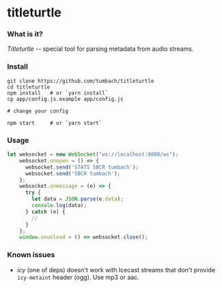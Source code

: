 # titleturtle

### What is it?
*Titleturtle* -- special tool for parsing metadata from audio streams.

### Install
```
git clone https://github.com/tumbach/titleturtle
cd titleturtle
npm install   # or `yarn install`
cp app/config.js.example app/config.js

# change your config

npm start     # or `yarn start`
```

### Usage
```js
let websocket = new WebSocket("ws://localhost:8080/ws");
    websocket.onopen = () => {
      websocket.send('STATS SBCR tumbach');
      websocket.send('SBCR tumbach');
    };
    websocket.onmessage = (e) => {
      try {
        let data = JSON.parse(e.data);
        console.log(data);
      } catch (e) {
        //
      }
    };
    window.onunload = () => websocket.close();
```

### Known issues
- *icy* (one of deps) doesn't work with Icecast streams that don't provide `icy-metaint` header (ogg). Use mp3 or aac.